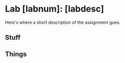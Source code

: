 # Lab [labnum]: [labdesc]
Here's where a short description of the assignment goes.

## Stuff

## Things
